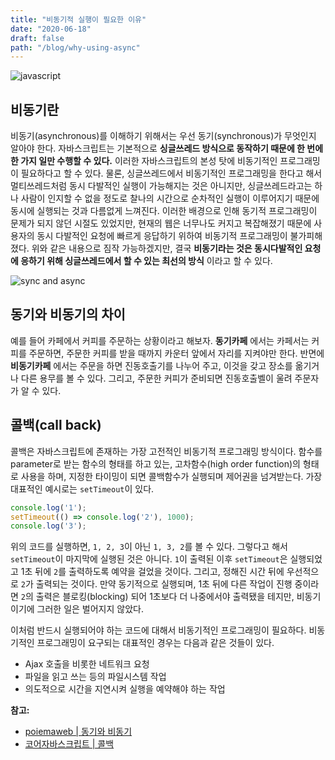```yaml
---
title: "비동기적 실행이 필요한 이유"
date: "2020-06-18"
draft: false
path: "/blog/why-using-async"
---
```


![javascript](https://blog.martinwork.co.kr/images/javascript/javascript.png)

## 비동기란
비동기(asynchronous)를 이해하기 위해서는 우선 동기(synchronous)가 무엇인지 알아야 한다. 자바스크립트는 기본적으로 **싱글쓰레드 방식으로 동작하기 때문에 한 번에 한 가지 일만 수행할 수 있다.** 이러한 자바스크립트의 본성 탓에 비동기적인 프로그래밍이 필요하다고 할 수 있다.
물론, 싱글쓰레드에서 비동기적인 프로그래밍을 한다고 해서 멀티쓰레드처럼 동시 다발적인 실행이 가능해지는 것은 아니지만, 싱글쓰레드라고는 하나 사람이 인지할 수 없을 정도로 찰나의 시간으로 순차적인 실행이 이루어지기 때문에 동시에 실행되는 것과 다름없게 느껴진다. 이러한 배경으로 인해 동기적 프로그래밍이 문제가 되지 않던 시절도 있었지만, 현재의 웹은 너무나도 커지고 복잡해졌기 때문에 사용자의 동시 다발적인 요청에 빠르게 응답하기 위하여 비동기적 프로그래밍이 불가피해졌다.
위와 같은 내용으로 짐작 가능하겠지만, 결국 **비동기라는 것은 동시다발적인 요청에 응하기 위해 싱글쓰레드에서 할 수 있는 최선의 방식** 이라고 할 수 있다.

![sync and async](https://res.cloudinary.com/practicaldev/image/fetch/s--IB0Ikc71--/c_imagga_scale,f_auto,fl_progressive,h_900,q_auto,w_1600/https://cl.ly/3N0P302P0H2g/Image%25202018-07-19%2520at%25209.16.55%2520AM.png)

## 동기와 비동기의 차이
예를 들어 카페에서 커피를 주문하는 상황이라고 해보자. **동기카페** 에서는 카페서는 커피를 주문하면, 주문한 커피를 받을 때까지 카운터 앞에서 자리를 지켜야만 한다. 반면에 **비동기카페** 에서는 주문을 하면 진동호출기를 나누어 주고, 이것을 갖고 장소를 옮기거나 다른 용무를 볼 수 있다. 그리고, 주문한 커피가 준비되면 진동호출벨이 울려 주문자가 알 수 있다.

## 콜백(call back)
콜백은 자바스크립트에 존재하는 가장 고전적인 비동기적 프로그래밍 방식이다. 함수를 parameter로 받는 함수의 형태를 하고 있는, 고차함수(high order function)의 형태로 사용을 하며, 지정한 타이밍이 되면 콜백함수가 실행되며 제어권을 넘겨받는다. 가장 대표적인 예시로는 `setTimeout`이 있다.

```js
console.log('1');
setTimeout(() => console.log('2'), 1000);
console.log('3');
```

위의 코드를 실행하면, `1, 2, 3`이 아닌 `1, 3, 2`를 볼 수 있다. 그렇다고 해서 `setTimeout`이 마지막에 실행된 것은 아니다. `1`이 출력된 이후 `setTimeout`은 실행되었고 1초 뒤에 `2`를 출력하도록 예약을 걸었을 것이다. 그리고, 정해진 시간 뒤에 우선적으로 `2`가 출력되는 것이다. 만약 동기적으로 실행되며, 1초 뒤에 다른 작업이 진행 중이라면 `2`의 출력은 블로킹(blocking) 되어 1초보다 더 나중에서야 출력됐을 테지만, 비동기이기에 그러한 일은 벌어지지 않았다.

이처럼 반드시 실행되어야 하는 코드에 대해서 비동기적인 프로그래밍이 필요하다. 비동기적인 프로그래밍이 요구되는 대표적인 경우는 다음과 같은 것들이 있다.
- Ajax 호출을 비롯한 네트워크 요청
- 파일을 읽고 쓰는 등의 파일시스템 작업
- 의도적으로 시간을 지연시켜 실행을 예약해야 하는 작업

**참고:**
- [poiemaweb | 동기와 비동기](https://poiemaweb.com/js-async)
- [코어자바스크립트 | 콜백](https://ko.javascript.info/callbacks)